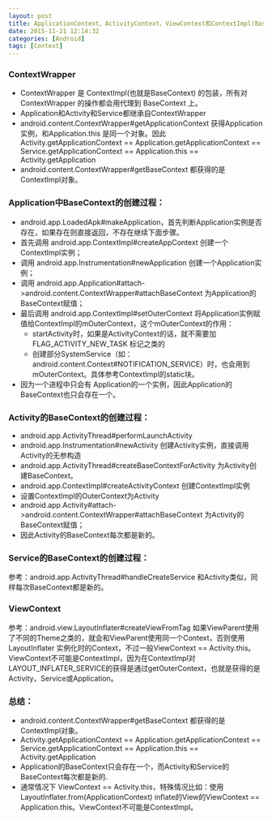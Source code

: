 ```yaml
---
layout: post
title: ApplicationContext、ActivityContext、ViewContext和ContextImpl(BaseContext)的区别
date: 2015-11-21 12:14:32
categories: [Android]
tags: [Context]
---
```

### ContextWrapper
- ContextWrapper 是 ContextImpl(也就是BaseContext) 的包装，所有对 ContextWrapper 的操作都会用代理到 BaseContext 上。
- Application和Activity和Service都继承自ContextWrapper
- android.content.ContextWrapper#getApplicationContext 获得Application实例，和Application.this 是同一个对象。因此Activity.getApplicationContext == Application.getApplicationContext == Service.getApplicationContext == Application.this == Activity.getApplication
- android.content.ContextWrapper#getBaseContext  都获得的是ContextImpl对象。
<!--more-->

### Application中BaseContext的创建过程：
- android.app.LoadedApk#makeApplication，首先判断Application实例是否存在，如果存在则直接返回，不存在继续下面步骤。
- 首先调用 android.app.ContextImpl#createAppContext 创建一个ContextImpl实例；
- 调用 android.app.Instrumentation#newApplication 创建一个Application实例；
- 调用 android.app.Application#attach->android.content.ContextWrapper#attachBaseContext 为Application的BaseContext赋值；
- 最后调用 android.app.ContextImpl#setOuterContext 将Application实例赋值给ContextImpl的mOuterContext，这个mOuterContext的作用：
    - startActivity时，如果是ActivityContext的话，就不需要加 FLAG_ACTIVITY_NEW_TASK 标记之类的
    - 创建部分SystemService（如：android.content.Context#NOTIFICATION_SERVICE）时，也会用到mOuterContext。具体参考ContextImpl的static块。
- 因为一个进程中只会有 Application的一个实例，因此Application的BaseContext也只会存在一个。

### Activity的BaseContext的创建过程：
- android.app.ActivityThread#performLaunchActivity
- android.app.Instrumentation#newActivity 创建Activity实例，直接调用Activity的无参构造
- android.app.ActivityThread#createBaseContextForActivity 为Activity创建BaseContext。
- android.app.ContextImpl#createActivityContext 创建ContextImpl实例
- 设置ContextImpl的OuterContext为Activity
- android.app.Activity#attach->android.content.ContextWrapper#attachBaseContext 为Activity的BaseContext赋值；
- 因此Activity的BaseContext每次都是新的。

### Service的BaseContext的创建过程：
参考：android.app.ActivityThread#handleCreateService 和Activity类似，同样每次BaseContext都是新的。

### ViewContext
参考：android.view.LayoutInflater#createViewFromTag
如果ViewParent使用了不同的Theme之类的，就会和ViewParent使用同一个Context，否则使用 LayoutInflater 实例化时的Context，不过一般ViewContext == Activity.this。ViewContext不可能是ContextImpl，因为在ContextImpl对LAYOUT_INFLATER_SERVICE的获得是通过getOuterContext，也就是获得的是Activity，Service或Application。

### 总结：
- android.content.ContextWrapper#getBaseContext  都获得的是ContextImpl对象。
- Activity.getApplicationContext == Application.getApplicationContext == Service.getApplicationContext == Application.this == Activity.getApplication
- Application的BaseContext只会存在一个，而Activity和Service的BaseContext每次都是新的.
- 通常情况下 ViewContext == Activity.this，特殊情况比如：使用LayoutInflater.from(ApplicationContext) inflate的View的ViewContext == Application.this。ViewContext不可能是ContextImpl。
